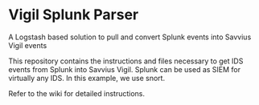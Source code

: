 # Vigil Splunk Parser
A Logstash based solution to pull and convert Splunk events into Savvius Vigil events 

This repository contains the instructions and files necessary to get IDS events from Splunk into Savvius Vigil. Splunk can be used as SIEM for virtually any IDS. In this example, we use snort.

Refer to the wiki for detailed instructions.
